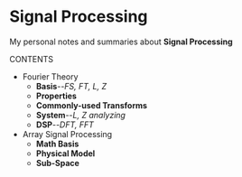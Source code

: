 # Signal Processing

My personal notes and summaries about **Signal Processing**

CONTENTS

- Fourier Theory
  - **Basis**--*FS, FT, L, Z*
  - **Properties**
  - **Commonly-used Transforms**
  - **System**--*L, Z analyzing*
  - **DSP**--*DFT, FFT*
- Array Signal Processing
  - **Math Basis**
  - **Physical Model**
  - **Sub-Space**

